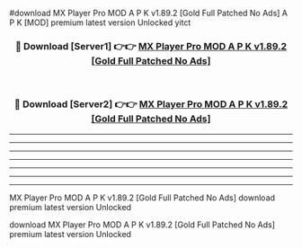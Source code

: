 #download MX Player Pro MOD A P K v1.89.2 [Gold Full Patched No Ads]  A P K [MOD] premium latest version Unlocked yitct 



<div align="center">
<h3>🔴 Download [Server1] 👉👉 <a href="https://apkdownload2.web.app/">MX Player Pro MOD A P K v1.89.2 [Gold Full Patched No Ads] </a></h3><br>

<h3>🔴 Download [Server2] 👉👉 <a href="https://apkdownload2.web.app/">MX Player Pro MOD A P K v1.89.2 [Gold Full Patched No Ads] </a></h3>
</div>





----------------------------------------------------------

----------------------------------------------------------

----------------------------------------------------------

----------------------------------------------------------

----------------------------------------------------------

----------------------------------------------------------

----------------------------------------------------------

MX Player Pro MOD A P K v1.89.2 [Gold Full Patched No Ads]  download premium latest version Unlocked

download MX Player Pro MOD A P K v1.89.2 [Gold Full Patched No Ads]  premium latest version Unlocked
